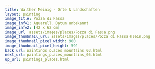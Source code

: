 ```yaml
---
title: Walther Meinig - Orte & Landschaften
layout: painting
image_title: Pozza di Fassa
image_info1: Aquarell, Datum unbekannt
image_info2: [42 x 62 cm]
image_url: assets/images/places/Pozza di Fassa.png
image_thumbnail_url: assets/images/places/Pozza di Fassa-klein.png
image_thumbnail_pixel_width: 900
image_thumbnail_pixel_height: 599
back_url: paintings_places_mountains_03.html
next_url: paintings_places_mountains_05.html
up_url: paintings_places.html
---
```


